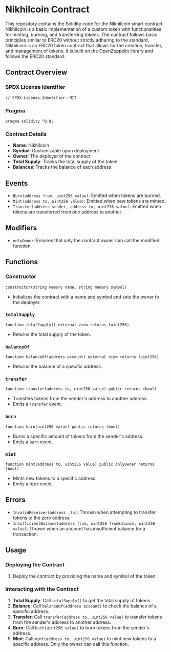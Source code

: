 # Nikhilcoin Contract

This repository contains the Solidity code for the Nikhilcoin smart contract. Nikhilcoin is a basic implementation of a custom token with functionalities for minting, burning, and transferring tokens. The contract follows basic principles similar to ERC20 without strictly adhering to the standard.
Nikhilcoin is an ERC20 token contract that allows for the creation, transfer, and management of tokens. It is built on the OpenZeppelin library and follows the ERC20 standard.

## Contract Overview

### SPDX License Identifier

```solidity
// SPDX-License-Identifier: MIT
```

### Pragma

```solidity
pragma solidity ^0.8;
```

### Contract Details

- **Name**: Nikhilcoin
- **Symbol**: Customizable upon deployment
- **Owner**: The deployer of the contract
- **Total Supply**: Tracks the total supply of the token
- **Balances**: Tracks the balance of each address

## Events

- `Burn(address from, uint256 value)`: Emitted when tokens are burned.
- `Mint(address to, uint256 value)`: Emitted when new tokens are minted.
- `Transfer(address sender, address to, uint256 value)`: Emitted when tokens are transferred from one address to another.

## Modifiers

- `onlyOwner`: Ensures that only the contract owner can call the modified function.

## Functions

### Constructor

```solidity
constructor(string memory name, string memory symbol)
```
- Initializes the contract with a name and symbol and sets the owner to the deployer.

### `totalSupply`

```solidity
function totalSupply() external view returns (uint256)
```
- Returns the total supply of the token.

### `balanceOf`

```solidity
function balanceOf(address account) external view returns (uint256)
```
- Returns the balance of a specific address.

### `transfer`

```solidity
function transfer(address to, uint256 value) public returns (bool)
```
- Transfers tokens from the sender's address to another address.
- Emits a `Transfer` event.

### `burn`

```solidity
function burn(uint256 value) public returns (bool)
```
- Burns a specific amount of tokens from the sender's address.
- Emits a `Burn` event.

### `mint`

```solidity
function mint(address to, uint256 value) public onlyOwner returns (bool)
```
- Mints new tokens to a specific address.
- Emits a `Mint` event.

## Errors

- `InvalidReceiver(address _to)`: Thrown when attempting to transfer tokens to the zero address.
- `InsufficientBalance(address from, uint256 fromBalance, uint256 value)`: Thrown when an account has insufficient balance for a transaction.

## Usage

### Deploying the Contract

1. Deploy the contract by providing the name and symbol of the token.

### Interacting with the Contract

1. **Total Supply**: Call `totalSupply()` to get the total supply of tokens.
2. **Balance**: Call `balanceOf(address account)` to check the balance of a specific address.
3. **Transfer**: Call `transfer(address to, uint256 value)` to transfer tokens from the sender's address to another address.
4. **Burn**: Call `burn(uint256 value)` to burn tokens from the sender's address.
5. **Mint**: Call `mint(address to, uint256 value)` to mint new tokens to a specific address. Only the owner can call this function.
